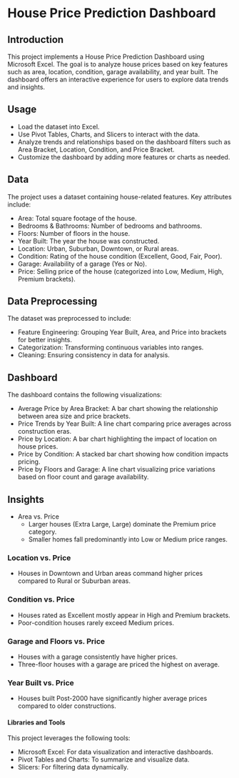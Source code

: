 # House Price Prediction Dashboard
## Introduction
This project implements a House Price Prediction Dashboard using Microsoft Excel. The goal is to analyze house prices based on key features such as area, location, condition, garage availability, and year built. The dashboard offers an interactive experience for users to explore data trends and insights.

## Usage
- Load the dataset into Excel.
- Use Pivot Tables, Charts, and Slicers to interact with the data.
- Analyze trends and relationships based on the dashboard filters such as Area Bracket, Location, Condition, and Price Bracket.
- Customize the dashboard by adding more features or charts as needed.

## Data
The project uses a dataset containing house-related features. Key attributes include:
- Area: Total square footage of the house.
- Bedrooms & Bathrooms: Number of bedrooms and bathrooms.
- Floors: Number of floors in the house.
- Year Built: The year the house was constructed.
- Location: Urban, Suburban, Downtown, or Rural areas.
- Condition: Rating of the house condition (Excellent, Good, Fair, Poor).
- Garage: Availability of a garage (Yes or No).
- Price: Selling price of the house (categorized into Low, Medium, High, Premium brackets).

## Data Preprocessing
The dataset was preprocessed to include:
- Feature Engineering: Grouping Year Built, Area, and Price into brackets for better insights.
- Categorization: Transforming continuous variables into ranges.
- Cleaning: Ensuring consistency in data for analysis.

## Dashboard
The dashboard contains the following visualizations:
- Average Price by Area Bracket: A bar chart showing the relationship between area size and price brackets.
- Price Trends by Year Built: A line chart comparing price averages across construction eras.
- Price by Location: A bar chart highlighting the impact of location on house prices.
- Price by Condition: A stacked bar chart showing how condition impacts pricing.
- Price by Floors and Garage: A line chart visualizing price variations based on floor count and garage availability.

## Insights
- Area vs. Price
  - Larger houses (Extra Large, Large) dominate the Premium price category.
  - Smaller homes fall predominantly into Low or Medium price ranges.
### Location vs. Price
- Houses in Downtown and Urban areas command higher prices compared to Rural or Suburban areas.
### Condition vs. Price
- Houses rated as Excellent mostly appear in High and Premium brackets.
- Poor-condition houses rarely exceed Medium prices.
### Garage and Floors vs. Price
- Houses with a garage consistently have higher prices.
- Three-floor houses with a garage are priced the highest on average.
### Year Built vs. Price
- Houses built Post-2000 have significantly higher average prices compared to older constructions.

#### Libraries and Tools
This project leverages the following tools:
- Microsoft Excel: For data visualization and interactive dashboards.
- Pivot Tables and Charts: To summarize and visualize data.
- Slicers: For filtering data dynamically.

